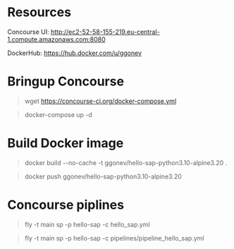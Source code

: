 # Resources
Concourse UI: http://ec2-52-58-155-219.eu-central-1.compute.amazonaws.com:8080

DockerHub: https://hub.docker.com/u/ggonev

# Bringup Concourse

>wget https://concourse-ci.org/docker-compose.yml

>docker-compose up -d

# Build Docker image
>docker build --no-cache -t ggonev/hello-sap-python3.10-alpine3.20 .

>docker push ggonev/hello-sap-python3.10-alpine3.20

# Concourse piplines
>fly -t main sp -p hello-sap -c hello_sap.yml

>fly -t main sp -p hello-sap -c pipelines/pipeline_hello_sap.yml

